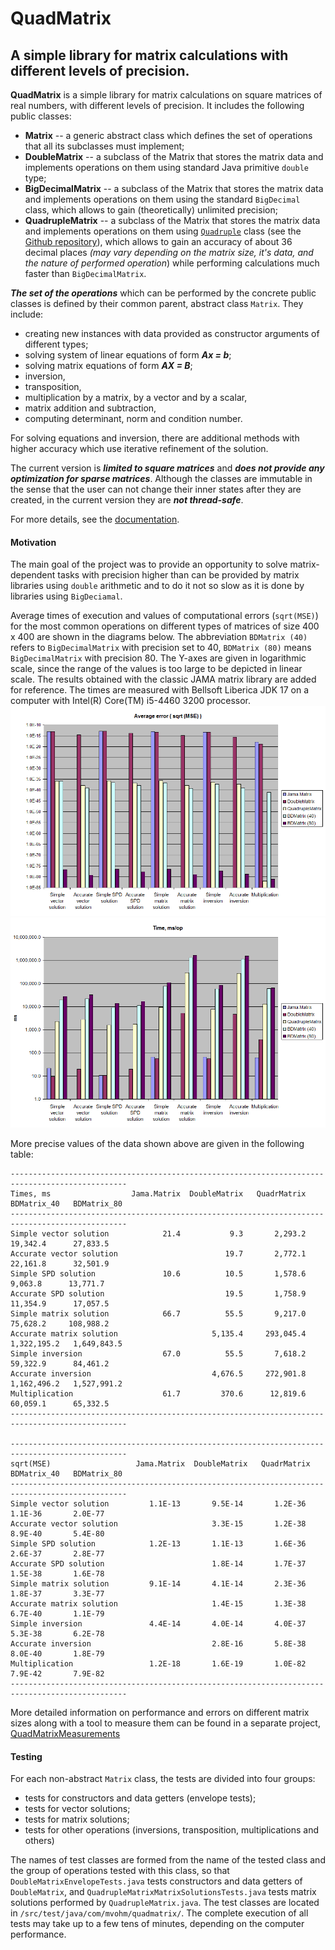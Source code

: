 

# QuadMatrix
## A simple library for matrix calculations with different levels of precision.


**QuadMatrix** is a simple library for matrix calculations on square matrices of real numbers, 
with different levels of precision. It includes the following public classes:

-   **Matrix**  -- a generic abstract class which defines the set of operations that all 
its subclasses must implement;
-   **DoubleMatrix**  -- a subclass of the Matrix that stores the matrix data and implements 
operations on them using standard Java primitive  `double`  type;
-   **BigDecimalMatrix**  -- a subclass of the Matrix that stores the matrix data and implements 
operations on them using the standard `BigDecimal`  class, which allows to gain (theoretically) unlimited precision;
-   **QuadrupleMatrix**  -- a subclass of the Matrix that stores the matrix data and implements 
operations on them using [`Quadruple`](https://m-vokhm.github.io/Quadruple/src/main/javadoc/com/mvohm/quadruple/Quadruple.html "class in com.mvohm.quadruple") class (see  the [Github repository](https://github.com/m-vokhm/Quadruple)), which allows to gain an accuracy of about 36 decimal places *(may vary depending on the matrix size, it's data, and the nature of performed operation*) while performing calculations much faster than  `BigDecimalMatrix`.

***The set of the operations*** which can be performed by the concrete public classes is defined by their common parent,
abstract class `Matrix`. They include:
- creating new instances with data provided as constructor arguments of different types; 
- solving system of linear equations of form  ***Ax = b***; 
- solving matrix equations of form  ***AX = B***; 
- inversion,
- transposition,
- multiplication by a matrix, by a vector and by a scalar,
- matrix addition and subtraction, 
- computing determinant, norm and condition number.
 
For solving equations and inversion, there are additional methods with higher accuracy which use
iterative refinement of the solution.

The current version is ***limited to square matrices*** and ***does not provide any optimization for sparse matrices***.
Although the classes are immutable in the sense that the user can not change their inner states after they are created,
in the current version they are ***not thread-safe***.

For more details, see the [documentation](https://m-vokhm.github.io/QuadMatrix/doc/com/mvohm/quadmatrix/package-summary.html).

#### Motivation

The main goal of the project was to provide an opportunity to solve matrix-dependent tasks with precision higher than can be provided by matrix libraries using `double` arithmetic and to do it not so slow as it is done by libraries using `BigDeciamal`. 

Average times of execution and values of computational errors (`sqrt(MSE)`) for the most common operations on different types of matrices of size 400 x 400 are shown in the diagrams below. The abbreviation `BDMatrix (40)` refers to `BigDecimalMatrix` with precision set to 40, `BDMatrix (80)` means `BigDecimalMatrix` with precision 80. The Y-axes are given in logarithmic scale, since the range of the values is too large to be depicted in linear scale.  The results obtained with the classic JAMA matrix library are added for reference. The times are measured with Bellsoft Liberica JDK 17 on a computer with Intel(R) Core(TM) i5-4460 3200 processor. 
![errors](https://github.com/m-vokhm/QuadMatrix/blob/master/doc/readme-images/errors.png)
![times](https://github.com/m-vokhm/QuadMatrix/blob/master/doc/readme-images/times.png)

More precise values of the data shown above are given in the following table:

    ------------------------------------------------------------------------------------------------
    Times, ms                  Jama.Matrix  DoubleMatrix   QuadrMatrix   BDMatrix_40   BDMatrix_80  
    ------------------------------------------------------------------------------------------------
    Simple vector solution            21.4           9.3       2,293.2      19,342.4      27,833.5 
    Accurate vector solution                        19.7       2,772.1      22,161.8      32,501.9 
    Simple SPD solution               10.6          10.5       1,578.6       9,063.8      13,771.7 
    Accurate SPD solution                           19.5       1,758.9      11,354.9      17,057.5 
    Simple matrix solution            66.7          55.5       9,217.0      75,628.2     108,988.2 
    Accurate matrix solution                     5,135.4     293,045.4   1,322,195.2   1,649,843.5 
    Simple inversion                  67.0          55.5       7,618.2      59,322.9      84,461.2 
    Accurate inversion                           4,676.5     272,901.8   1,162,496.2   1,527,991.2 
    Multiplication                    61.7         370.6      12,819.6      60,059.1      65,332.5 
    ------------------------------------------------------------------------------------------------

    ------------------------------------------------------------------------------------------------
    sqrt(MSE)                   Jama.Matrix  DoubleMatrix   QuadrMatrix   BDMatrix_40   BDMatrix_80                                                                   
    ------------------------------------------------------------------------------------------------
    Simple vector solution         1.1E-13       9.5E-14       1.2E-36       1.1E-36       2.0E-77
    Accurate vector solution                     3.3E-15       1.2E-38       8.9E-40       5.4E-80
    Simple SPD solution            1.2E-13       1.1E-13       1.6E-36       2.6E-37       2.8E-77
    Accurate SPD solution                        1.8E-14       1.7E-37       1.5E-38       1.6E-78
    Simple matrix solution         9.1E-14       4.1E-14       2.3E-36       1.8E-37       3.3E-77
    Accurate matrix solution                     1.4E-15       1.3E-38       6.7E-40       1.1E-79
    Simple inversion               4.4E-14       4.0E-14       4.0E-37       5.3E-38       6.2E-78
    Accurate inversion                           2.8E-16       5.8E-38       8.0E-40       1.8E-79
    Multiplication                 1.2E-18       1.6E-19       1.0E-82       7.9E-42       7.9E-82
    ------------------------------------------------------------------------------------------------
    
More detailed information on performance and errors on different matrix sizes along with a tool to measure them can be found in a separate project, [QuadMatrixMeasurements](https://github.com/m-vokhm/QuadMatrixMeasurements)  

#### Testing
For each non-abstract `Matrix` class, the tests are divided into four groups:
- tests for constructors and data getters (envelope tests);
- tests for vector solutions;
- tests for matrix solutions;
- tests for other operations (inversions, transposition, multiplications and others)  

The names of test classes are formed from the name of the tested class and the group of operations tested with this class, so that `DoubleMatrixEnvelopeTests.java` tests constructors and data getters of `DoubleMatrix`, and `QuadrupleMatrixMatrixSolutionsTests.java` tests matrix solutions performed by `QuadrupleMatrix.java`. The test classes are located in `/src/test/java/com/mvohm/quadmatrix/`. The complete execution of all tests may take up to a few tens of minutes, depending on the computer performance.
